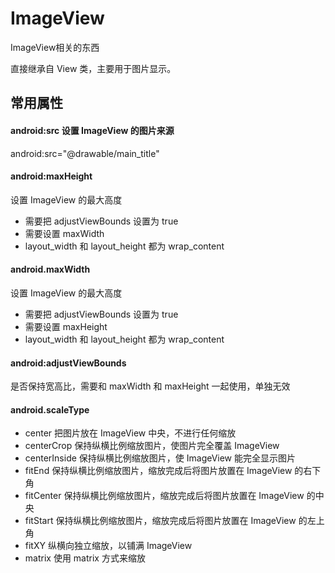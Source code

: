 # ImageView
ImageView相关的东西

直接继承自 View 类，主要用于图片显示。

## 常用属性

#### android:src 设置 ImageView 的图片来源

android:src="@drawable/main_title"

#### android:maxHeight

设置 ImageView 的最大高度

* 需要把 adjustViewBounds 设置为 true
* 需要设置 maxWidth
* layout_width 和 layout_height 都为 wrap_content

#### android.maxWidth

设置 ImageView 的最大高度

* 需要把 adjustViewBounds 设置为 true
* 需要设置 maxHeight
* layout_width 和 layout_height 都为 wrap_content

#### android:adjustViewBounds

是否保持宽高比，需要和 maxWidth 和 maxHeight 一起使用，单独无效


#### android.scaleType

* center        把图片放在 ImageView 中央，不进行任何缩放
* centerCrop    保持纵横比例缩放图片，使图片完全覆盖 ImageView
* centerInside  保持纵横比例缩放图片，使 ImageView 能完全显示图片
* fitEnd        保持纵横比例缩放图片，缩放完成后将图片放置在 ImageView 的右下角
* fitCenter		保持纵横比例缩放图片，缩放完成后将图片放置在 ImageView 的中央
* fitStart 		保持纵横比例缩放图片，缩放完成后将图片放置在 ImageView 的左上角
* fitXY			纵横向独立缩放，以铺满 ImageView
* matrix		使用 matrix 方式来缩放

